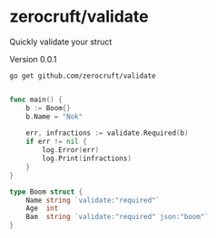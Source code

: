 # zerocruft/validate
Quickly validate your struct

Version 0.0.1

```
go get github.com/zerocruft/validate
```


```go

func main() {
    b := Boom{}
    b.Name = "Nok"
    
    err, infractions := validate.Required(b)
    if err != nil {
        log.Error(err)
        log.Print(infractions)
    }
}

type Boom struct {
	Name string `validate:"required"`
	Age  int
	Bam  string `validate:"required" json:"boom"`
}
```
